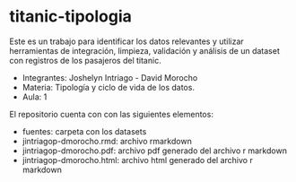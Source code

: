 # titanic-tipologia

Este es un trabajo para identificar los datos relevantes y utilizar herramientas de integración, limpieza, validación y análisis de un dataset con registros de los pasajeros del titanic. 

  - Integrantes: Joshelyn Intriago - David Morocho
  - Materia: Tipología y ciclo de vida de los datos.
  - Aula: 1

El repositorio cuenta con con las siguientes elementos:
  - fuentes: carpeta con los datasets
  - jintriagop-dmorocho.rmd: archivo rmarkdown 
  - jintriagop-dmorocho.pdf: archivo pdf generado del archivo r markdown
  - jintriagop-dmorocho.html: archivo html generado del archivo r markdown
